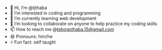 - 👋 Hi, I’m @tjthaba
- 👀 I’m interested in coding and programming
- 🌱 I’m currently learning web development
- 💞️ I’m looking to collaborate on anyone to help practice my coding skills
- 📫 How to reach me @tebogothaba.15@gmail.com
- 😄 Pronouns: him/he
- ⚡ Fun fact: self taught

<!---
tjthaba/tjthaba is a ✨ special ✨ repository because its `README.md` (this file) appears on your GitHub profile.
You can click the Preview link to take a look at your changes.
--->
